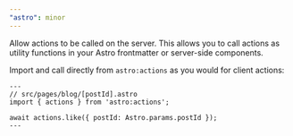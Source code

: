 ```yaml
---
"astro": minor
---
```


Allow actions to be called on the server. This allows you to call actions as utility functions in your Astro frontmatter or server-side components.

Import and call directly from `astro:actions` as you would for client actions:

```astro
---
// src/pages/blog/[postId].astro
import { actions } from 'astro:actions';

await actions.like({ postId: Astro.params.postId });
---
```
